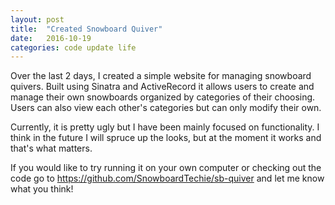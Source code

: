 ```yaml
---
layout: post
title:  "Created Snowboard Quiver"
date:   2016-10-19
categories: code update life
---
```

Over the last 2 days, I created a simple website for managing snowboard quivers. Built using Sinatra and ActiveRecord it allows users to create and manage their own snowboards organized by categories of their choosing. Users can also view each other's categories but can only modify their own.

Currently, it is pretty ugly but I have been mainly focused on functionality. I think in the future I will spruce up the looks, but at the moment it works and that's what matters.

If you would like to try running it on your own computer or checking out the code go to <a href="https://github.com/SnowboardTechie/sb-quiver" target="_blank">https://github.com/SnowboardTechie/sb-quiver</a> and let me know what you think!
